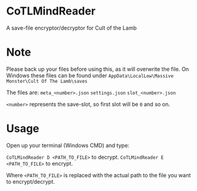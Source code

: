 # CoTLMindReader
A save-file encryptor/decryptor for Cult of the Lamb

# Note
Please back up your files before using this, as it will overwrite the file. On Windows these files can be found under `AppData\LocalLow\Massive Monster\Cult Of The Lamb\saves`

The files are:
`meta_<number>.json`
`settings.json`
`slot_<number>.json`

`<number>` represents the save-slot, so first slot will be `0` and so on.

# Usage
Open up your terminal (Windows CMD) and type:

`CoTLMindReader D <PATH_TO_FILE>` to decrypt.
`CoTLMindReader E <PATH_TO_FILE>` to encrypt.

Where `<PATH_TO_FILE>` is replaced with the actual path to the file you want to encrypt/decrypt.
